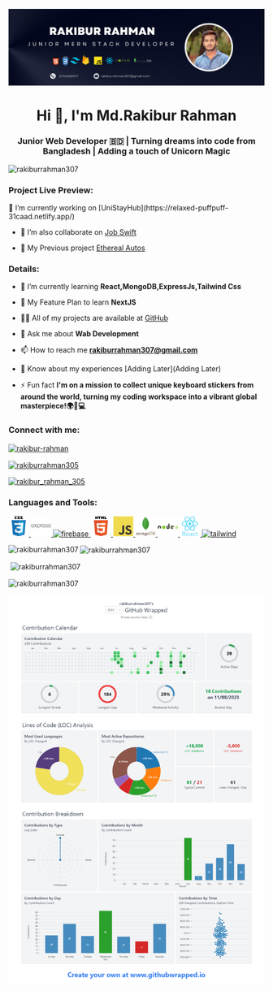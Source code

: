 ![logo](https://github.com/rakiburrahman307/rakiburrahman307/blob/main/Black%20and%20%20White%20Gradient%20Personal%20LinkedIn%20Banner%20(2).png)

<h1 align="center">Hi 👋, I'm Md.Rakibur Rahman</h1>
<h3 align="center">Junior Web Developer 🇧🇩 | Turning dreams into code from Bangladesh | Adding a touch of Unicorn Magic</h3>

<p align="left"> <img src="https://komarev.com/ghpvc/?username=rakiburrahman307&label=Profile%20views&color=0e75b6&style=flat" alt="rakiburrahman307" /> </p>

<h3 align="left">Project Live Preview:</h3>
🔭 I’m currently working on [UniStayHub](https://relaxed-puffpuff-31caad.netlify.app/)


- 👯 I’m also collaborate on [Job Swift](https://curious-starburst-d1ee83.netlify.app/)

- 🤝 My Previous project [Ethereal Autos](https://6533dbc842df062c581574d2--cool-gecko-ec8121.netlify.app/)

<h3 align="left">Details:</h3>

- 🌱 I’m currently learning **React,MongoDB,ExpressJs,Tailwind Css**

- 🚀 My Feature Plan to learn **NextJS**

- 👨‍💻 All of my projects are available at [GitHub](https://github.com/rakiburrahman307?tab=repositories)

- 💬 Ask me about **Wab Development**

- 📫 How to reach me **rakiburrahman307@gmail.com**

- 📄 Know about my experiences [Adding Later](Adding Later)
 
- ⚡ Fun fact **I'm on a mission to collect unique keyboard stickers from around the world, turning my coding workspace into a vibrant global masterpiece!🌍🎨💻**

<h3 align="left">Connect with me:</h3>
<p align="left">
<a href="https://www.linkedin.com/in/rakibur-rahman-14b33a2a4" target="blank"><img align="center" src="https://raw.githubusercontent.com/rahuldkjain/github-profile-readme-generator/master/src/images/icons/Social/linked-in-alt.svg" alt="rakibur-rahman" height="30" width="40" /></a>

<a href="https://fb.com/rakiburrahman305" target="blank"><img align="center" src="https://raw.githubusercontent.com/rahuldkjain/github-profile-readme-generator/master/src/images/icons/Social/facebook.svg" alt="rakiburrahman305" height="30" width="40" /></a>

<a href="https://instagram.com/rakibur_rahman_305" target="blank"><img align="center" src="https://raw.githubusercontent.com/rahuldkjain/github-profile-readme-generator/master/src/images/icons/Social/instagram.svg" alt="rakibur_rahman_305" height="30" width="40" /></a>
</p>

<h3 align="left">Languages and Tools:</h3>
<p align="left"> <a href="https://www.w3schools.com/css/" target="_blank" rel="noreferrer"> <img src="https://raw.githubusercontent.com/devicons/devicon/master/icons/css3/css3-original-wordmark.svg" alt="css3" width="40" height="40"/> </a> <a href="https://expressjs.com" target="_blank" rel="noreferrer"> <img src="https://raw.githubusercontent.com/devicons/devicon/master/icons/express/express-original-wordmark.svg" alt="express" width="40" height="40"/> </a> <a href="https://firebase.google.com/" target="_blank" rel="noreferrer"> <img src="https://www.vectorlogo.zone/logos/firebase/firebase-icon.svg" alt="firebase" width="40" height="40"/> </a> <a href="https://www.w3.org/html/" target="_blank" rel="noreferrer"> <img src="https://raw.githubusercontent.com/devicons/devicon/master/icons/html5/html5-original-wordmark.svg" alt="html5" width="40" height="40"/> </a> <a href="https://developer.mozilla.org/en-US/docs/Web/JavaScript" target="_blank" rel="noreferrer"> <img src="https://raw.githubusercontent.com/devicons/devicon/master/icons/javascript/javascript-original.svg" alt="javascript" width="40" height="40"/> </a> <a href="https://www.mongodb.com/" target="_blank" rel="noreferrer"> <img src="https://raw.githubusercontent.com/devicons/devicon/master/icons/mongodb/mongodb-original-wordmark.svg" alt="mongodb" width="40" height="40"/> </a> <a href="https://nodejs.org" target="_blank" rel="noreferrer"> <img src="https://raw.githubusercontent.com/devicons/devicon/master/icons/nodejs/nodejs-original-wordmark.svg" alt="nodejs" width="40" height="40"/> </a> <a href="https://reactjs.org/" target="_blank" rel="noreferrer"> <img src="https://raw.githubusercontent.com/devicons/devicon/master/icons/react/react-original-wordmark.svg" alt="react" width="40" height="40"/> </a> <a href="https://tailwindcss.com/" target="_blank" rel="noreferrer"> <img src="https://www.vectorlogo.zone/logos/tailwindcss/tailwindcss-icon.svg" alt="tailwind" width="40" height="40"/> </a> </p>

<div>
<p><img align="left" src="https://github-readme-stats.vercel.app/api/top-langs?username=rakiburrahman307&show_icons=true&locale=en&layout=compact" alt="rakiburrahman307" /></p>
</div>
<div><p>&nbsp;<img align="center" src="https://github-readme-stats.vercel.app/api?username=rakiburrahman307&show_icons=true&locale=en" alt="rakiburrahman307" /></p></div>
<div><p>&nbsp;<img align="center" src="https://github-readme-stats.vercel.app/api/top-langs/?username=anuraghazra&hide_progress=true" alt="rakiburrahman307" /></p></div>
<div><p><img align="center" src="https://github-readme-streak-stats.herokuapp.com/?user=rakiburrahman307&" alt="rakiburrahman307" /></p></div>
<div><p><img align="center" src="https://github.com/rakiburrahman307/rakiburrahman307/blob/main/github-wrapped%20(1).png" alt="rakiburrahman307" /></p></div>



